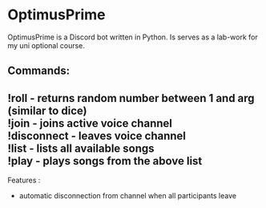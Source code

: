 # OptimusPrime

OptimusPrime is a Discord bot written in Python. Is serves as a lab-work for my uni optional course. 

Commands:
-------------------------------------------------------------------------
!roll <arg> - returns random number between 1 and arg (similar to dice) <br />
!join - joins active voice channel <br />
!disconnect - leaves voice channel <br />
!list - lists all available songs <br />
!play <filename> - plays songs from the above list 
-------------------------------------------------------------------------
Features :
  - automatic disconnection from channel when all participants leave
  
  
  
  
